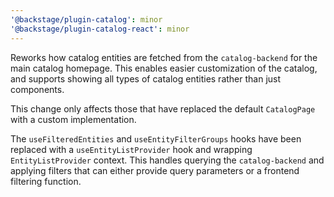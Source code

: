 ```yaml
---
'@backstage/plugin-catalog': minor
'@backstage/plugin-catalog-react': minor
---
```


Reworks how catalog entities are fetched from the `catalog-backend` for the main
catalog homepage. This enables easier customization of the catalog, and supports
showing all types of catalog entities rather than just components.

This change only affects those that have replaced the default `CatalogPage` with
a custom implementation.

The `useFilteredEntities` and `useEntityFilterGroups` hooks have been replaced
with a `useEntityListProvider` hook and wrapping `EntityListProvider` context.
This handles querying the `catalog-backend` and applying filters that can either
provide query parameters or a frontend filtering function.
